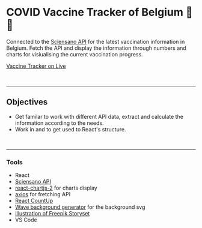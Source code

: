 # COVID Vaccine Tracker of Belgium :syringe: :syringe:

Connected to the [Sciensano API]('https://epistat.wiv-isp.be/covid/') for the latest vaccination information in Belgium. Fetch the API and display the information through numbers and charts for visiualising the current vaccination progress. 

[Vaccine Tracker on Live]('')

<br>

---

## Objectives 
- Get familar to work with different API data, extract and calculate the information according to the needs. 
- Work in and to get used to React's structure.

<br>

---
### Tools
- React
- [Sciensano API]('https://epistat.wiv-isp.be/covid/')
- [react-chartjs-2]('https://github.com/reactchartjs/react-chartjs-2') for charts display
- [axios]('https://www.npmjs.com/package/axios') for fretching API
- [React CountUp]('https://www.npmjs.com/package/react-countup')
- [Wave background generator]('https://getwaves.io/') for the background svg
- [Illustration of Freepik Storyset]("https://storyset.com/people")
- VS Code
